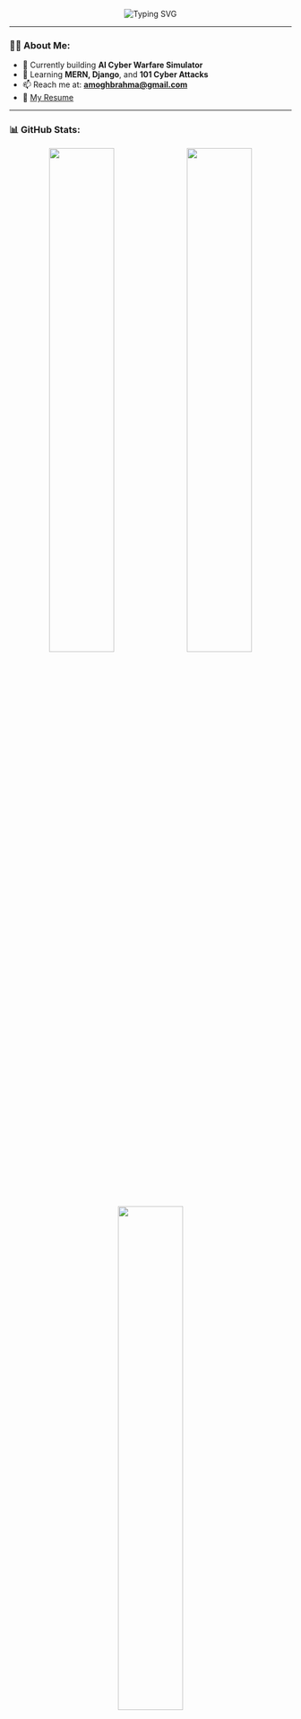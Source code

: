 <!-- Banner Section -->
<p align="center">
  <img src="https://readme-typing-svg.herokuapp.com?font=Fira+Code&weight=600&size=30&duration=4000&pause=800&color=7BF7D3&background=000000&center=true&vCenter=true&multiline=true&width=800&height=100&lines=Hi+%F0%9F%91%8B%2C+I'm+Amogh;Cybersecurity+Student+%7C+Fullstack+Developer+%7C+AI+Explorer" alt="Typing SVG" />
</p>

---

### 👨‍💻 About Me:
- 🔭 Currently building **AI Cyber Warfare Simulator**  
- 🌱 Learning **MERN, Django**, and **101 Cyber Attacks**  
- 📫 Reach me at: **amoghbrahma@gmail.com**  
- 📄 [My Resume](https://drive.google.com/file/d/1fWudkX_vxevcCcw35jZZNUt68yRAn7jh/view?usp=drive_link)

---

### 📊 GitHub Stats:
<p align="center">
  <img src="https://github-readme-stats.vercel.app/api?username=amogh344&theme=tokyonight&show_icons=true" width="48%" />
  <img src="https://github-readme-streak-stats.herokuapp.com/?user=amogh344&theme=tokyonight" width="48%" />
</p>
<p align="center">
  <img src="https://github-readme-stats.vercel.app/api/top-langs?username=amogh344&layout=compact&theme=tokyonight" width="48%" />
</p>

---

### 🏆 Trophies:
<p align="center">
  <img src="https://github-profile-trophy.vercel.app/?username=amogh344&theme=darkhub&no-frame=true&row=1" />
</p>

---

### 🔗 Connect With Me:
<p align="center">
  <a href="https://linkedin.com/in/amogh-brahma-r-40432227a/"><img src="https://img.shields.io/badge/LinkedIn-0A66C2?style=for-the-badge&logo=linkedin&logoColor=white"/></a>
  <a href="https://instagram.com/amogh344"><img src="https://img.shields.io/badge/Instagram-E4405F?style=for-the-badge&logo=instagram&logoColor=white"/></a>
  <a href="https://www.hackerrank.com/amoghbrahma"><img src="https://img.shields.io/badge/Hackerrank-2EC866?style=for-the-badge&logo=hackerrank&logoColor=white"/></a>
  <a href="https://leetcode.com/amoghbrahmar"><img src="https://img.shields.io/badge/LeetCode-FFA116?style=for-the-badge&logo=leetcode&logoColor=black"/></a>
  <a href="https://dev.to/amogh344"><img src="https://img.shields.io/badge/Dev.to-0A0A0A?style=for-the-badge&logo=devdotto&logoColor=white"/></a>
</p>

---

### 🛠️ Languages & Tools:
<p align="center">
  <img src="https://skillicons.dev/icons?i=linux,bash,c,cpp,java,python,javascript,react,nodejs,mongodb,mysql,django,express,git,github,docker,gcp,aws,tensorflow,pytorch,seaborn,pandas,nginx,bootstrap,swift" />
</p>
